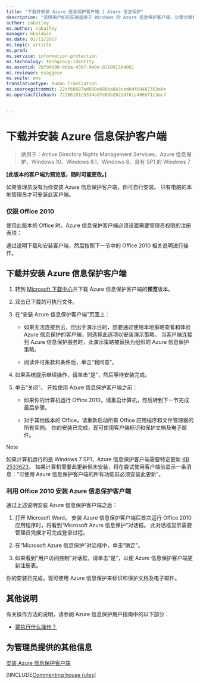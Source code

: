```yaml
---
title: "下载并安装 Azure 信息保护客户端 | Azure 信息保护"
description: "说明用户如何安装适用于 Windows 的 Azure 信息保护客户端，以便分类和保护文档和电子邮件。"
author: cabailey
ms.author: cabailey
manager: mbaldwin
ms.date: 01/13/2017
ms.topic: article
ms.prod: 
ms.service: information-protection
ms.technology: techgroup-identity
ms.assetid: 2bf09690-9dba-43b7-9e0a-0110915d4081
ms.reviewer: esaggese
ms.suite: ems
translationtype: Human Translation
ms.sourcegitcommit: 22af60687ad030e686ba843ced6d450487353a0e
ms.openlocfilehash: 72266181c5334ed7e03b2022df61c4065f1c3ac7


---
```


# <a name="download-and-install-the-azure-information-protection-client"></a>下载并安装 Azure 信息保护客户端

>适用于：Active Directory Rights Management Services、Azure 信息保护、Windows 10、Windows 8.1、Windows 8、具有 SP1 的 Windows 7

**[此版本的客户端为预览版，随时可能更改。]**

如果管理员没有为你安装 Azure 信息保护客户端，你可自行安装。 只有电脑的本地管理员才可安装此客户端。 

### <a name="office-2010-only"></a>仅限 Office 2010

使用此版本的 Office 时，Azure 信息保护客户端必须设置需要管理员权限的注册表项： 

通过说明下载和安装客户端，然后按照下一节中的 Office 2010 相关说明进行操作。

## <a name="to-download-and-install-the-azure-information-protection-client"></a>下载并安装 Azure 信息保护客户端

1.  转到 [Microsoft 下载中心](https://www.microsoft.com/en-us/download/details.aspx?id=53018)并下载 Azure 信息保护客户端的**预览**版本。

2. 双击已下载的可执行文件。 

3. 在“安装 Azure 信息保护客户端”页面上： 
    
    - 如果无法连接到云，但出于演示目的，想要通过使用本地策略查看和体验 Azure 信息保护的客户端，则选择此选项以安装演示策略。 当客户端连接到 Azure 信息保护服务时，此演示策略被替换为组织的 Azure 信息保护策略。
    
    - 阅读许可条款和条件后，单击“我同意”。

4. 如果系统提示继续操作，请单击“是”，然后等待安装完成。

3. 单击“关闭”。 开始使用 Azure 信息保护客户端之前：

    - 如果你的计算机运行 Office 2010，请重启计算机，然后转到下一节完成最后步骤。
    
    - 对于其他版本的 Office，请重新启动所有 Office 应用程序和文件管理器的所有实例。 你的安装已完成，现可使用客户端标识和保护文档及电子邮件。

> [!NOTE]
> 如果计算机运行的是 Windows 7 SP1，Azure 信息保护客户端需要特定更新 [KB 2533623](https://support.microsoft.com/en-us/kb/2533623)。 如果计算机需要此更新但未安装，将在尝试使用客户端前显示一条消息：“可使用 Azure 信息保护客户端的所有功能前必须安装此更新”。

### <a name="installing-the-azure-information-protection-client-with-office-2010"></a>利用 Office 2010 安装 Azure 信息保护客户端

通过上述说明安装 Azure 信息保护客户端之后：

1. 打开 Microsoft Word。 安装 Azure 信息保护客户端后首次运行 Office 2010 应用程序时，将看到“Microsoft Azure 信息保护”对话框。 此对话框显示需要管理员凭据才可完成登录过程。

2. 在“Microsoft Azure 信息保护”对话框中，单击“确定”。

2. 如果看到“用户访问控制”对话框，请单击“是”，以便 Azure 信息保护客户端更新注册表。

你的安装已完成，现可使用 Azure 信息保护来标识和保护文档及电子邮件。

## <a name="other-instructions"></a>其他说明
有关操作方法的说明，请参阅 Azure 信息保护用户指南中的以下部分：

-   [要执行什么操作？](client-user-guide.md#what-do-you-want-to-do)

## <a name="additional-information-for-administrators"></a>为管理员提供的其他信息
[安装 Azure 信息保护客户端](info-protect-client.md)

[!INCLUDE[Commenting house rules](../includes/houserules.md)]



<!--HONumber=Jan17_HO4-->


